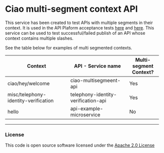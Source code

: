 # Ciao multi-segment context API

This service has been created to test APIs with multiple segments in their context.
It is used in the API Plaform acceptance tests [here]("https://github.com/hmrc/api-platform-acceptance-tests/blob/main/src/test/resources/features/apis/multisegmentContextApi.feature#L2") and [here]("https://github.com/hmrc/api-platform-acceptance-tests/blob/main/src/test/resources/features/platform/apiPublisher.feature#L10").
This service can be used to test successful/failed publish of an API whose context contains multiple slashes.

See the table below for examples of multi segmented contexts.

| Context                               | API - Service name                  | Multi-segment <br/>Context? |
|---------------------------------------|-------------------------------------|-----------------------------|
| ciao/hey/welcome                      | ciao-multisegmeent-api              | Yes                         |
| misc/telephony-identity-verification  | telephony-identity-verification-api | Yes                         |
| hello                                 | api-example-microservice            | No                          |


---

### License

This code is open source software licensed under the [Apache 2.0 License]("http://www.apache.org/licenses/LICENSE-2.0.html")
